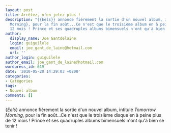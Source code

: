 ```yaml
---
layout: post
title: Arrêtez, n'en jetez plus !
description: "{{Eels}} annonce fièrement la sortie d'un nouvel album, intitulé {Tomorrow
  Morning}, pour la fin août...Ce n'est que le troisième album en à peine plus de
  12 mois ! Prince et ses quadruples albums bimensuels n'ont qu'à bien se tenir !"
author:
  display_name: Joe Gantdelaine
  login: guiguilele
  email: joe_gant_de_laine@hotmail.com
  url: ''
author_login: guiguilele
author_email: joe_gant_de_laine@hotmail.com
wordpress_id: 619
date: '2010-05-20 14:29:03 +0200'
categories:
- Catégories
tags:
- Nouvel album
comments: []
---
```

{*Eels*} annonce fièrement la sortie d'un nouvel album, intitulé *Tomorrow Morning*, pour la fin août...Ce n'est que le troisième disque en à peine plus de 12 mois ! Prince et ses quadruples albums bimensuels n'ont qu'à bien se tenir !
